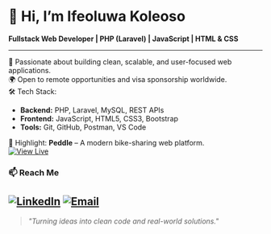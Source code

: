 # 👋 Hi, I’m Ifeoluwa Koleoso

**Fullstack Web Developer | PHP (Laravel) | JavaScript | HTML & CSS**

---

🌟 Passionate about building clean, scalable, and user-focused web applications.  
🌍 Open to remote opportunities and visa sponsorship worldwide.  
🛠️ Tech Stack:  
- **Backend:** PHP, Laravel, MySQL, REST APIs  
- **Frontend:** JavaScript, HTML5, CSS3, Bootstrap  
- **Tools:** Git, GitHub, Postman, VS Code  

🌟 Highlight: **Peddle** – A modern bike-sharing web platform.  
[![View Live](https://img.shields.io/badge/View-Live-green?style=for-the-badge&logo=vercel)](https://www.stackedbyife.com/peddle/)

### 📫 Reach Me

[![LinkedIn](https://img.shields.io/badge/LinkedIn-blue?logo=linkedin&logoColor=white)](https://www.linkedin.com/in/ifeoluwa-koleoso-1602051b3)
[![Email](https://img.shields.io/badge/Email-icloud.com-red?logo=gmail&logoColor=white)](mailto:ifeoluwakole@icloud.com)
---

> _"Turning ideas into clean code and real-world solutions."_

<!--
**stackedbyife/stackedbyife** is a ✨ _special_ ✨ repository because its `README.md` (this file) appears on your GitHub profile.

Here are some ideas to get you started:

- 🔭 I’m currently working on ...
- 🌱 I’m currently learning ...
- 👯 I’m looking to collaborate on ...
- 🤔 I’m looking for help with ...
- 💬 Ask me about ...
- 📫 How to reach me: ...
- 😄 Pronouns: ...
- ⚡ Fun fact: ...
-->
